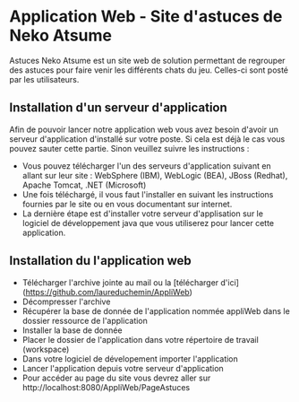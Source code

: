 # Application Web - Site d'astuces de Neko Atsume
Astuces Neko Atsume est un site web de solution permettant de regrouper des astuces pour faire venir les différents chats du jeu. Celles-ci sont posté par les utilisateurs.
## Installation d'un serveur d'application
Afin de pouvoir lancer notre application web vous avez besoin d'avoir un serveur d'application d'installé sur votre poste. Si cela est déjà le cas vous pouvez sauter cette partie.
Sinon veuillez suivre les instructions :
* Vous pouvez télécharger l'un des serveurs d'application suivant en allant sur leur site : WebSphere (IBM), WebLogic (BEA), JBoss (Redhat), Apache Tomcat, .NET (Microsoft)
* Une fois téléchargé, il vous faut l'installer en suivant les instructions fournies par le site ou en vous documentant sur internet.
* La dernière étape est d'installer votre serveur d'applisation sur le logiciel de développement java que vous utiliserez pour lancer cette application.

## Installation du l'application web
* Télécharger l'archive jointe au mail ou la [télécharger d'ici] (https://github.com/laureduchemin/AppliWeb)
* Décompresser l'archive
* Récupérer la base de donnée de l'application nommée appliWeb dans le dossier ressource de l'application
* Installer la base de donnée
* Placer le dossier de l'application dans votre répertoire de travail (workspace)
* Dans votre logiciel de dévelopement importer l'application
* Lancer l'application depuis votre serveur d'application
* Pour accéder au page du site vous devrez aller sur http://localhost:8080/AppliWeb/PageAstuces
